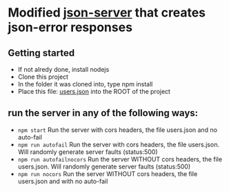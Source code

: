 # Modified [json-server](https://github.com/typicode/json-server) that creates json-error responses

## Getting started

- If not alredy done, install nodejs
- Clone this project
- In the folder it was cloned into, type npm install
- Place this file: [users.json](https://github.com/Cphdat3sem2018f/week6_javascript-2/blob/master/code/users.json) into the ROOT of the project 

## run the server in any of the following ways:
- `npm start`  Run the server with cors headers, the file users.json and no auto-fail
- `npm run autofail`  Run the server with cors headers, the file users.json. Will randomly generate server faults (status:500)
- `npm run autofailnocors`  Run the server WITHOUT cors headers, the file users.json. Will randomly generate server faults (status:500)
- `npm run nocors`  Run the server WITHOUT cors headers, the file users.json and with no auto-fail
